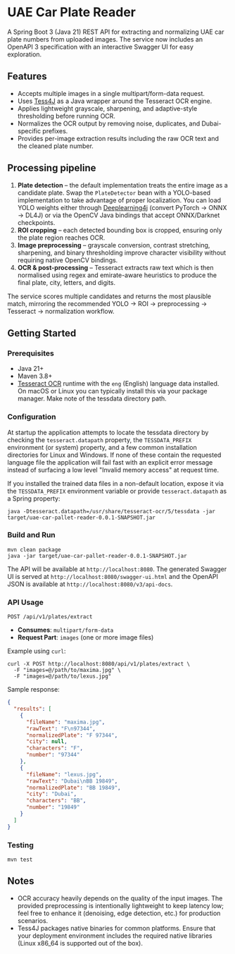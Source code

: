 # UAE Car Plate Reader

A Spring Boot 3 (Java 21) REST API for extracting and normalizing UAE car plate numbers from uploaded images. The service now includes an OpenAPI 3 specification with an interactive Swagger UI for easy exploration.

## Features

- Accepts multiple images in a single multipart/form-data request.
- Uses [Tess4J](https://tess4j.sourceforge.net/) as a Java wrapper around the Tesseract OCR engine.
- Applies lightweight grayscale, sharpening, and adaptive-style thresholding before running OCR.
- Normalizes the OCR output by removing noise, duplicates, and Dubai-specific prefixes.
- Provides per-image extraction results including the raw OCR text and the cleaned plate number.

## Processing pipeline

1. **Plate detection** – the default implementation treats the entire image as a candidate plate. Swap the `PlateDetector` bean with a YOLO-based implementation to take advantage of proper localization. You can load YOLO weights either through [Deeplearning4j](https://deeplearning4j.konduit.ai/) (convert PyTorch → ONNX → DL4J) or via the OpenCV Java bindings that accept ONNX/Darknet checkpoints.
2. **ROI cropping** – each detected bounding box is cropped, ensuring only the plate region reaches OCR.
3. **Image preprocessing** – grayscale conversion, contrast stretching, sharpening, and binary thresholding improve character visibility without requiring native OpenCV bindings.
4. **OCR & post-processing** – Tesseract extracts raw text which is then normalised using regex and emirate-aware heuristics to produce the final plate, city, letters, and digits.

The service scores multiple candidates and returns the most plausible match, mirroring the recommended YOLO → ROI → preprocessing → Tesseract → normalization workflow.

## Getting Started

### Prerequisites

- Java 21+
- Maven 3.8+
- [Tesseract OCR](https://github.com/tesseract-ocr/tesseract) runtime with the `eng` (English) language data installed. On macOS or Linux you can typically install this via your package manager. Make note of the tessdata directory path.

### Configuration

At startup the application attempts to locate the tessdata directory by checking the `tesseract.datapath` property, the `TESSDATA_PREFIX` environment (or system) property, and a few common installation directories for Linux and Windows. If none of these contain the requested language file the application will fail fast with an explicit error message instead of surfacing a low level "Invalid memory access" at request time.

If you installed the trained data files in a non-default location, expose it via the `TESSDATA_PREFIX` environment variable or provide `tesseract.datapath` as a Spring property:

```shell
java -Dtesseract.datapath=/usr/share/tesseract-ocr/5/tessdata -jar target/uae-car-pallet-reader-0.0.1-SNAPSHOT.jar
```

### Build and Run

```shell
mvn clean package
java -jar target/uae-car-pallet-reader-0.0.1-SNAPSHOT.jar
```

The API will be available at `http://localhost:8080`. The generated Swagger UI is served at `http://localhost:8080/swagger-ui.html` and the OpenAPI JSON is available at `http://localhost:8080/v3/api-docs`.

### API Usage

`POST /api/v1/plates/extract`

- **Consumes**: `multipart/form-data`
- **Request Part**: `images` (one or more image files)

Example using `curl`:

```shell
curl -X POST http://localhost:8080/api/v1/plates/extract \ 
  -F "images=@/path/to/maxima.jpg" \ 
  -F "images=@/path/to/lexus.jpg"
```

Sample response:

```json
{
  "results": [
    {
      "fileName": "maxima.jpg",
      "rawText": "F\n97344",
      "normalizedPlate": "F 97344",
      "city": null,
      "characters": "F",
      "number": "97344"
    },
    {
      "fileName": "lexus.jpg",
      "rawText": "Dubai\nBB 19849",
      "normalizedPlate": "BB 19849",
      "city": "Dubai",
      "characters": "BB",
      "number": "19849"
    }
  ]
}
```

### Testing

```shell
mvn test
```

## Notes

- OCR accuracy heavily depends on the quality of the input images. The provided preprocessing is intentionally lightweight to keep latency low; feel free to enhance it (denoising, edge detection, etc.) for production scenarios.
- Tess4J packages native binaries for common platforms. Ensure that your deployment environment includes the required native libraries (Linux x86_64 is supported out of the box).

